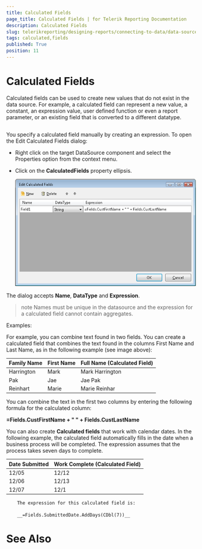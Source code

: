```yaml
---
title: Calculated Fields
page_title: Calculated Fields | for Telerik Reporting Documentation
description: Calculated Fields
slug: telerikreporting/designing-reports/connecting-to-data/data-source-components/calculated-fields
tags: calculated,fields
published: True
position: 11
---
```


# Calculated Fields



Calculated fields can be used to create new values
        that do not exist in the data source. For example, a calculated field
        can represent a new value, a constant, an expression value, user defined
        function or even a report parameter, or an existing field that is converted
        to a different datatype.
      

## 

You specify a calculated field manually by creating an
          expression. To open the Edit Calculated Fields dialog:
        

* Right click on the target DataSource component and select the Properties option from the context menu.
            

* Click on the __CalculatedFields__ property ellipsis.
              
  ![](images/CalculatedFields.png)

The dialog accepts __Name__, __DataType__ and
          __Expression__.
        

>note Names must be unique in the datasource and the expression for a calculated            field cannot contain aggregates.          


Examples:

For example, you can combine text found in two fields. You can
          create a calculated field that combines the text found in the columns First Name
          and Last Name, as in the following example (see image above):
        


| Family Name | First Name | Full Name (Calculated Field) |
| ------ | ------ | ------ |
|Harrington|Mark|Mark Harrington|
|Pak|Jae|Jae Pak|
|Reinhart|Marie|Marie Reinhar|




You can combine the text in the first two columns by entering the following
          formula for the calculated column:
        

__=Fields.CustFirstName + " " + Fields.CustLastName__

You can also create __Calculated fields__ that work with calendar dates. In the
          following example, the calculated field automatically fills in the date when a
          business process will be completed. The expression assumes that the process takes
          seven days to complete.
        


| Date Submitted | Work Complete (Calculated Field) |
| ------ | ------ |
|12/05|12/12|
|12/06|12/13|
|12/07|12/1|




        The expression for this calculated field is:

        __=Fields.SubmittedDate.AddDays(CDbl(7))__

# See Also

